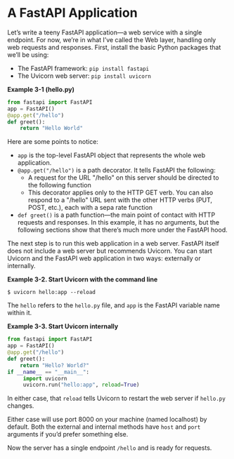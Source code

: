 # A FastAPI Application

Let’s write a teeny FastAPI application—a web service with a single endpoint. 
For now, we’re in what I’ve called the Web layer, handling only web requests and responses. First, install the basic Python packages that we’ll be using:

- The FastAPI framework: `pip install fastapi`
- The Uvicorn web server: `pip install uvicorn`

**Example 3-1 (hello.py)**
```py
from fastapi import FastAPI
app = FastAPI()
@app.get("/hello")
def greet():
    return "Hello World"
```

Here are some points to notice:
- `app` is the top-level FastAPI object that represents the whole web application.
- `@app.get("/hello")` is a path decorator. It tells FastAPI the following:
    - A request for the URL "/hello" on this server should be directed to the following function
    - This decorator applies only to the HTTP GET verb. You can also respond to a "/hello" URL sent with the other HTTP verbs (PUT, POST, etc.), each with a sepa rate function
- `def greet()` is a path function—the main point of contact with HTTP requests and responses. In this example, it has no arguments, but the following sections show that there’s much more under the FastAPI hood.

The next step is to run this web application in a web server. FastAPI itself does not include a web server but recommends Uvicorn. You can start Uvicorn and the FastAPI web application in two ways: externally or internally.

**Example 3-2. Start Uvicorn with the command line**
```
$ uvicorn hello:app --reload
```
The `hello` refers to the `hello.py` file, and `app` is the FastAPI variable name within it.

**Example 3-3. Start Uvicorn internally**
```py
from fastapi import FastAPI
app = FastAPI()
@app.get("/hello")
def greet():
    return "Hello? World?"
if __name__ == "__main__":
     import uvicorn
     uvicorn.run("hello:app", reload=True)
```

In either case, that `reload` tells Uvicorn to restart the web server if `hello.py` changes.

Either case will use port 8000 on your machine (named localhost) by default. Both the external and internal methods have `host` and `port` arguments if you’d prefer something else.

Now the server has a single endpoint `/hello` and is ready for requests.
